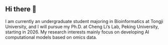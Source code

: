 ## Hi there 👋

I am currently an undergraduate student majoring in Bioinformatics at Tongji University, and I will pursue my Ph.D. at Cheng Li’s Lab, Peking University, starting in 2026. My research interests mainly focus on developing AI computational models based on omics data.

